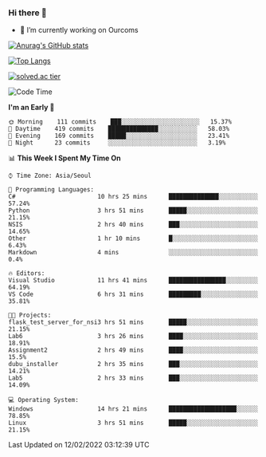 ### Hi there 👋

- 🔭 I’m currently working on Ourcoms

<!--
**Rhange/Rhange** is a ✨ _special_ ✨ repository because its `README.md` (this file) appears on your GitHub profile.

Here are some ideas to get you started:

- 🌱 I’m currently learning ...
- 👯 I’m looking to collaborate on ...
- 🤔 I’m looking for help with ...
- 💬 Ask me about ...
- 📫 How to reach me: ...
- 😄 Pronouns: ...
- ⚡ Fun fact: ...
-->

[![Anurag's GitHub stats](https://github-readme-stats.vercel.app/api?username=rhange&show_icons=true&theme=gruvbox)](https://github.com/anuraghazra/github-readme-stats)

[![Top Langs](https://github-readme-stats.vercel.app/api/top-langs/?username=rhange&layout=compact&theme=gruvbox)](https://github.com/anuraghazra/github-readme-stats)

[![solved.ac tier](http://mazassumnida.wtf/api/generate_badge?boj=rhange0511)](https://solved.ac/rhange0511)

  <!--START_SECTION:waka-->
![Code Time](http://img.shields.io/badge/Code%20Time-387%20hrs%2031%20mins-blue)

**I'm an Early 🐤** 

```text
🌞 Morning    111 commits    ███░░░░░░░░░░░░░░░░░░░░░░   15.37% 
🌆 Daytime    419 commits    ██████████████░░░░░░░░░░░   58.03% 
🌃 Evening    169 commits    █████░░░░░░░░░░░░░░░░░░░░   23.41% 
🌙 Night      23 commits     ░░░░░░░░░░░░░░░░░░░░░░░░░   3.19%

```


📊 **This Week I Spent My Time On** 

```text
⌚︎ Time Zone: Asia/Seoul

💬 Programming Languages: 
C#                       10 hrs 25 mins      ██████████████░░░░░░░░░░░   57.24% 
Python                   3 hrs 51 mins       █████░░░░░░░░░░░░░░░░░░░░   21.15% 
NSIS                     2 hrs 40 mins       ███░░░░░░░░░░░░░░░░░░░░░░   14.65% 
Other                    1 hr 10 mins        █░░░░░░░░░░░░░░░░░░░░░░░░   6.43% 
Markdown                 4 mins              ░░░░░░░░░░░░░░░░░░░░░░░░░   0.4%

🔥 Editors: 
Visual Studio            11 hrs 41 mins      ████████████████░░░░░░░░░   64.19% 
VS Code                  6 hrs 31 mins       █████████░░░░░░░░░░░░░░░░   35.81%

🐱‍💻 Projects: 
flask_test_server_for_nsi3 hrs 51 mins       █████░░░░░░░░░░░░░░░░░░░░   21.15% 
Lab6                     3 hrs 26 mins       ████░░░░░░░░░░░░░░░░░░░░░   18.91% 
Assignment2              2 hrs 49 mins       ████░░░░░░░░░░░░░░░░░░░░░   15.5% 
dubu_installer           2 hrs 35 mins       ███░░░░░░░░░░░░░░░░░░░░░░   14.21% 
Lab5                     2 hrs 33 mins       ███░░░░░░░░░░░░░░░░░░░░░░   14.09%

💻 Operating System: 
Windows                  14 hrs 21 mins      ███████████████████░░░░░░   78.85% 
Linux                    3 hrs 51 mins       █████░░░░░░░░░░░░░░░░░░░░   21.15%

```


 Last Updated on 12/02/2022 03:12:39 UTC
<!--END_SECTION:waka-->
